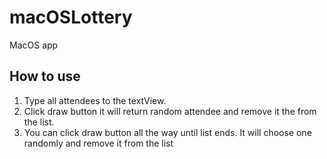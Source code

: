 # macOSLottery
MacOS app
## How to use
1. Type all attendees to the textView.
2. Click draw button it will return random attendee and remove it the from the list.
3. You can click draw button all the way until list ends. It will choose one randomly and remove it from the list 
